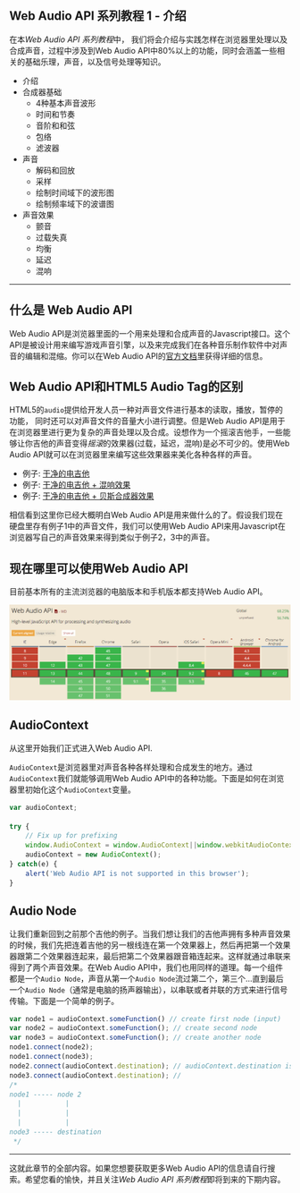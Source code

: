 ## Web Audio API 系列教程 1 - 介绍

在本*Web Audio API 系列教程*中， 我们将会介绍与实践怎样在浏览器里处理以及合成声音，过程中涉及到Web Audio API中80%以上的功能，同时会涵盖一些相关的基础乐理，声音，以及信号处理等知识。

- 介绍
- 合成器基础
    - 4种基本声音波形
    - 时间和节奏
    - 音阶和和弦
    - 包络
    - 滤波器
- 声音
    - 解码和回放
    - 采样
    - 绘制时间域下的波形图
    - 绘制频率域下的波谱图
- 声音效果
    - 颤音
    - 过载失真
    - 均衡
    - 延迟
    - 混响

---

## 什么是 Web Audio API

Web Audio API是浏览器里面的一个用来处理和合成声音的Javascript接口。这个API是被设计用来编写游戏声音引擎，以及来完成我们在各种音乐制作软件中对声音的编辑和混缩。你可以在Web Audio API的[官方文档](http://webaudio.github.io/web-audio-api/)里获得详细的信息。

## Web Audio API和HTML5 Audio Tag的区别

HTML5的`audio`提供给开发人员一种对声音文件进行基本的读取，播放，暂停的功能， 同时还可以对声音文件的音量大小进行调整。但是Web Audio API是用于在浏览器里进行更为复杂的声音处理以及合成。设想作为一个摇滚吉他手，一些能够让你吉他的声音变得*摇滚*的效果器(过载，延迟，混响)是必不可少的。使用Web Audio API就可以在浏览器里来编写这些效果器来美化各种各样的声音。

- 例子: [干净的电吉他](https://soundcloud.com/haochuan/guitar1?in=haochuan/sets/test-1/s-pqdGV)
- 例子: [干净的电吉他 + 混响效果](https://soundcloud.com/haochuan/reverb?in=haochuan/sets/test-1/s-pqdGV)
- 例子: [干净的电吉他 + 贝斯合成器效果](https://soundcloud.com/haochuan/bass-synth?in=haochuan/sets/test-1/s-pqdGV)

相信看到这里你已经大概明白Web Audio API是用来做什么的了。假设我们现在硬盘里存有例子1中的声音文件，我们可以使用Web Audio API来用Javascript在浏览器写自己的声音效果来得到类似于例子2，3中的声音。

## 现在哪里可以使用Web Audio API

目前基本所有的主流浏览器的电脑版本和手机版本都支持Web Audio API。

![Web Audio API support](images/web-audio-api-support.png)

## AudioContext

从这里开始我们正式进入Web Audio API.

`AudioContext`是浏览器里对声音各种各样处理和合成发生的地方。通过`AudioContext`我们就能够调用Web Audio API中的各种功能。下面是如何在浏览器里初始化这个`AudioContext`变量。

```js
var audioContext;

try {
    // Fix up for prefixing
    window.AudioContext = window.AudioContext||window.webkitAudioContext;
    audioContext = new AudioContext();
} catch(e) {
    alert('Web Audio API is not supported in this browser');
}
```

## Audio Node

让我们重新回到之前那个吉他的例子。当我们想让我们的吉他声拥有多种声音效果的时候，我们先把连着吉他的另一根线连在第一个效果器上，然后再把第一个效果器跟第二个效果器连起来，最后把第二个效果器跟音箱连起来。这样就通过串联来得到了两个声音效果。在Web Audio API中，我们也用同样的道理。每一个组件都是一个`Audio Node`，声音从第一个`Audio Node`流过第二个，第三个...直到最后一个`Audio Node`（通常是电脑的扬声器输出），以串联或者并联的方式来进行信号传输。下面是一个简单的例子。


```js
var node1 = audioContext.someFunction() // create first node (input)
var node2 = audioContext.someFunction(); // create second node
var node3 = audioContext.someFunction(); // create another node
node1.connect(node2);
node1.connect(node3);
node2.connect(audioContext.destination); // audioContext.destination is the system output
node3.connect(audioContext.destination); //
/*
node1 ----- node 2
  |           |
  |           |
  |           |          
node3 ----- destination
 */
```

---

这就此章节的全部内容。如果您想要获取更多Web Audio API的信息请自行搜索。希望您看的愉快，并且关注*Web Audio API 系列教程*即将到来的下期内容。   

